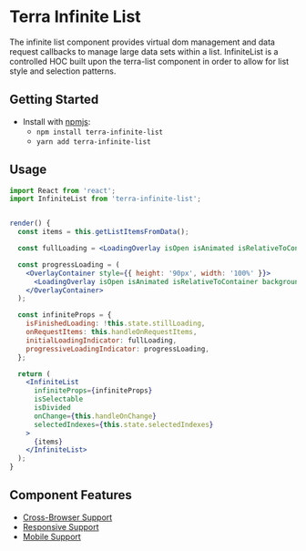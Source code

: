 # Terra Infinite List

The infinite list component provides virtual dom management and data request callbacks to manage large data sets within a list.
InfiniteList is a controlled HOC built upon the terra-list component in order to allow for list style and selection patterns.

## Getting Started

- Install with [npmjs](https://www.npmjs.com):
  - `npm install terra-infinite-list`
  - `yarn add terra-infinite-list`

## Usage

```jsx
import React from 'react';
import InfiniteList from 'terra-infinite-list';


render() {
  const items = this.getListItemsFromData();

  const fullLoading = <LoadingOverlay isOpen isAnimated isRelativeToContainer backgroundStyle="dark" />;

  const progressLoading = (
    <OverlayContainer style={{ height: '90px', width: '100%' }}>
      <LoadingOverlay isOpen isAnimated isRelativeToContainer backgroundStyle="dark" />
    </OverlayContainer>
  );

  const infiniteProps = {
    isFinishedLoading: !this.state.stillLoading,
    onRequestItems: this.handleOnRequestItems,
    initialLoadingIndicator: fullLoading,
    progressiveLoadingIndicator: progressLoading,
  };

  return (
    <InfiniteList
      infiniteProps={infiniteProps}
      isSelectable
      isDivided
      onChange={this.handleOnChange}
      selectedIndexes={this.state.selectedIndexes}
    >
      {items}
    </InfiniteList>
  );
}

```

## Component Features
* [Cross-Browser Support](https://github.com/cerner/terra-core/wiki/Component-Features#cross-browser-support)
* [Responsive Support](https://github.com/cerner/terra-core/wiki/Component-Features#responsive-support)
* [Mobile Support](https://github.com/cerner/terra-core/wiki/Component-Features#mobile-support)


